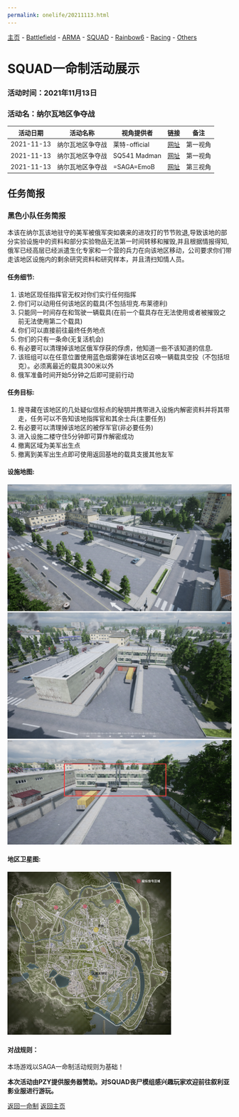 ```yaml
---
permalink: onelife/20211113.html
---
```

[主页](https://saga2003.github.io/)   -  [Battlefield](https://saga2003.github.io/battlefield.html)   -   [ARMA](https://saga2003.github.io/arma.html)   -   [SQUAD](https://saga2003.github.io/squad.html)   -   [Rainbow6](https://saga2003.github.io/rainbow6.html)   -   [Racing](https://saga2003.github.io/racing.html)   -   [Others](https://saga2003.github.io/others.html)

# SQUAD一命制活动展示

### 活动时间：2021年11月13日

### 活动名：纳尔瓦地区争夺战

活动日期|活动名称|视角提供者|链接|备注
---|---|---|---|---
2021-11-13|纳尔瓦地区争夺战|莱特-official|[网址](https://www.bilibili.com/video/BV1pQ4y1U7ud/)|第一视角
2021-11-13|纳尔瓦地区争夺战|SQ541 Madman|[网址](https://www.bilibili.com/video/BV1og411K7gx/)|第一视角
2021-11-13|纳尔瓦地区争夺战|=SAGA=EmoB|[网址](https://www.bilibili.com/video/BV1Nh411b77B/)|第三视角

## 任务简报

### 黑色小队任务简报

本该在纳尔瓦该地驻守的美军被俄军突如袭来的进攻打的节节败退,导致该地的部分实验设施中的资料和部分实验物品无法第一时间转移和摧毁,并且根据情报得知,俄军已经高层已经派遣生化专家和一个营的兵力在向该地区移动，公司要求你们带走该地区设施内的剩余研究资料和研究样本，并且清扫知情人员。

#### 任务细节: 
1.	该地区现任指挥官无权对你们实行任何指挥  
2.	你们可以动用任何该地区的载具(不包括坦克.布莱德利)  
3.	只能同一时间存在和驾驶一辆载具(在前一个载具存在无法使用或者被摧毁之前无法使用第二个载具)  
4.	你们可以直接前往最终任务地点  
5.	你们的只有一条命(无复活机会)  
6.	有必要可以清理掉该地区俄军俘获的俘虏，他知道一些不该知道的信息.  
7.	该班组可以在任意位置使用蓝色烟雾弹在该地区召唤一辆载具空投（不包括坦克）。必须离最近的载具300米以外  
8.	俄军准备时间开始5分钟之后即可提前行动 

#### 任务目标:
1.	搜寻藏在该地区的几处疑似信标点的秘钥并携带进入设施内解密资料并将其带走，任务可以不告知该地指挥官和其余士兵(主要任务)  
2.	有必要可以清理掉该地区的被俘军官(非必要任务)  
3.	进入设施二楼守住5分钟即可算作解密成功  
4.	撤离区域为美军出生点  
5.	撤离到美军出生点即可使用返回基地的载具支援其他友军  


#### 设施地图:
![](../../image/sq_20211113_01.png)
![](../../image/sq_20211113_02.png)
![](../../image/sq_20211113_03.png)  
 
#### 地区卫星图:
![](../../image/sq_20211113_04.png)   

#### 对战规则：
本场游戏以SAGA一命制活动规则为基础！

 


**本次活动由PZY提供服务器赞助。对SQUAD丧尸模组感兴趣玩家欢迎前往叙利亚影业服进行游玩。**

[返回一命制](https://saga2003.github.io/squad.html)
[返回主页](https://saga2003.github.io/)